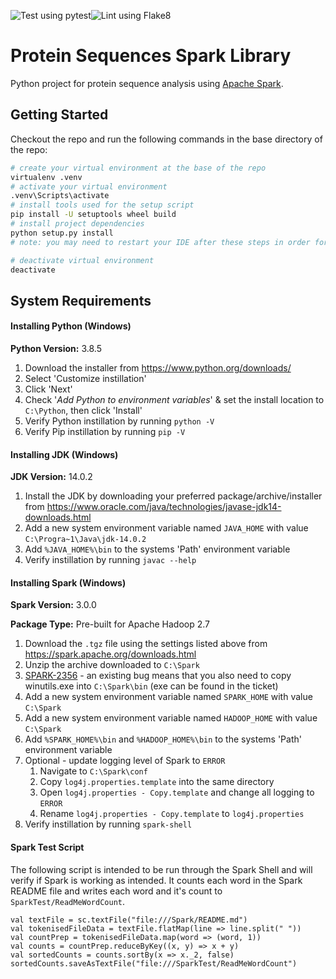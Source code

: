 ![Test using pytest](https://github.com/benchiverton/protseqspark/workflows/Test%20using%20pytest/badge.svg)![Lint using Flake8](https://github.com/benchiverton/protseqspark/workflows/Lint%20using%20Flake8/badge.svg)

# Protein Sequences Spark Library

Python project for protein sequence analysis using [Apache Spark](https://spark.apache.org/).

## Getting Started

Checkout the repo and run the following commands in the base directory of the repo:

```bash
# create your virtual environment at the base of the repo
virtualenv .venv
# activate your virtual environment
.venv\Scripts\activate
# install tools used for the setup script
pip install -U setuptools wheel build
# install project dependencies
python setup.py install
# note: you may need to restart your IDE after these steps in order for intellisense to work

# deactivate virtual environment
deactivate
```

## System Requirements

#### Installing Python (Windows)

**Python Version:** 3.8.5

1. Download the installer from https://www.python.org/downloads/
2. Select 'Customize instillation'
3. Click 'Next'
4. Check '*Add Python to environment variables*' & set the install location to `C:\Python`, then click 'Install'
5. Verify Python instillation by running `python -V`
6. Verify Pip instillation by running `pip -V`

#### Installing JDK (Windows)

**JDK Version:** 14.0.2

1. Install the JDK by downloading your preferred package/archive/installer from https://www.oracle.com/java/technologies/javase-jdk14-downloads.html
2. Add a new system environment variable named `JAVA_HOME` with value `C:\Progra~1\Java\jdk-14.0.2`
3. Add `%JAVA_HOME%\bin` to the systems 'Path' environment variable
4. Verify instillation by running `javac --help`

#### Installing Spark (Windows)

**Spark Version:** 3.0.0

**Package Type:** Pre-built for Apache Hadoop 2.7

1. Download the `.tgz` file using the settings listed above from https://spark.apache.org/downloads.html
2. Unzip the archive downloaded to `C:\Spark`
3. [SPARK-2356](https://issues.apache.org/jira/browse/SPARK-2356) - an existing bug means that you also need to copy winutils.exe into `C:\Spark\bin` (exe can be found in the ticket)
4. Add a new system environment variable named `SPARK_HOME` with value `C:\Spark`
5. Add a new system environment variable named `HADOOP_HOME` with value `C:\Spark`
6. Add `%SPARK_HOME%\bin` and `%HADOOP_HOME%\bin` to the systems 'Path' environment variable
7. Optional - update logging level of Spark to `ERROR`
   1. Navigate to `C:\Spark\conf`
   2. Copy `log4j.properties.template` into the same directory
   3. Open `log4j.properties - Copy.template` and change all logging to `ERROR`
   4. Rename `log4j.properties - Copy.template` to `log4j.properties`
8. Verify instillation by running `spark-shell`

#### Spark Test Script

The following script is intended to be run through the Spark Shell and will verify if Spark is working as intended. It counts each word in the Spark README file and writes each word and it's count to `SparkTest/ReadMeWordCount`. 

```
val textFile = sc.textFile("file:///Spark/README.md")
val tokenisedFileData = textFile.flatMap(line => line.split(" "))
val countPrep = tokenisedFileData.map(word => (word, 1))
val counts = countPrep.reduceByKey((x, y) => x + y)
val sortedCounts = counts.sortBy(x => x._2, false)
sortedCounts.saveAsTextFile("file:///SparkTest/ReadMeWordCount")
```

